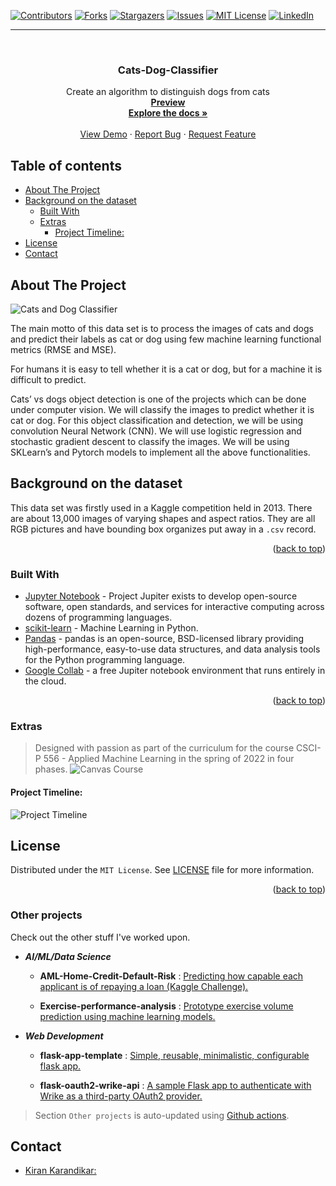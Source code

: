 <div id="top"></div>

[![Contributors][contributors-shield]][contributors-url]
[![Forks][forks-shield]][forks-url]
[![Stargazers][stars-shield]][stars-url]
[![Issues][issues-shield]][issues-url]
[![MIT License][license-shield]][license-url]
[![LinkedIn][linkedin-shield]][linkedin-url]

[contributors-shield]: https://img.shields.io/github/contributors/kiran-karandikar/Cats-Dog-Classifier?style=for-the-badge
[contributors-url]: https://github.com/Kiran-Karandikar/Cats-Dog-Classifier/graphs/contributors
[forks-shield]: https://img.shields.io/github/forks/Kiran-Karandikar/Cats-Dog-Classifier?style=for-the-badge
[forks-url]: https://github.com/Kiran-Karandikar/Cats-Dog-Classifier/network
[stars-shield]: https://img.shields.io/github/stars/Kiran-Karandikar/Cats-Dog-Classifier?style=for-the-badge
[stars-url]: https://github.com/Kiran-Karandikar/Cats-Dog-Classifier/stargazers
[issues-shield]: https://img.shields.io/github/issues/Kiran-Karandikar/Cats-Dog-Classifier?style=for-the-badge
[issues-url]: https://github.com/Kiran-Karandikar/Cats-Dog-Classifier/issues
[license-shield]: https://img.shields.io/github/license/Kiran-Karandikar/Cats-Dog-Classifier?style=for-the-badge
[license-url]: https://github.com/Kiran-Karandikar/Cats-Dog-Classifier/blob/master/LICENSE
[linkedin-shield]: https://img.shields.io/badge/-LinkedIn-black.svg?style=for-the-badge&logo=linkedin&colorB=555
[linkedin-url]: https://linkedin.com/in/kiran-karandikar

---

<!-- PROJECT LOGO -->
<br />
<div align="center">
<h3 align="center">Cats-Dog-Classifier</h3>
  <p align="center">
    Create an algorithm to distinguish dogs from cats    
    <br />    
    <a href="https://kiran-karandikar.github.io/Cats-Dog-Classifier"><strong>Preview</strong></a>
    <br />
    <a href="https://github.com/kiran-karandikar/Cats-Dog-Classifier"><strong>Explore the docs »</strong></a>
    <br />
    <br />
    <a href="https://github.com/kiran-karandikar/Cats-Dog-Classifier">View Demo</a>
    ·
    <a href="https://github.com/kiran-karandikar/Cats-Dog-Classifier/issues">Report Bug</a>
    ·
    <a href="https://github.com/kiran-karandikar/Cats-Dog-Classifier/issues">Request Feature</a>
  </p>
</div>

<!-- BADGES.MD Finish -->
<!-- BADGES.MD Finish -->



<!-- toc -->

## Table of contents

-   [About The Project](#about-the-project)
-   [Background on the dataset](#background-on-the-dataset)
    -   [Built With](#built-with)
    -   [Extras](#extras)
        -   [Project Timeline:](#project-timeline)
-   [License](#license)
-   [Contact](#contact)

<!-- tocstop -->

<!-- ABOUT THE PROJECT -->

## About The Project

![Cats and Dog Classifier](/Assets/woof_meow.jpg)

The main motto of this data set is to process the images of cats and dogs and predict their labels as cat or dog using few machine learning functional metrics (RMSE and MSE).

For humans it is easy to tell whether it is a cat or dog, but for a machine it is difficult to predict.

Cats’ vs dogs object detection is one of the projects which can be done under computer vision. We will classify the images to predict whether it is cat or dog. For this object classification and detection, we will be using convolution Neural Network (CNN). We will use logistic regression and stochastic gradient descent to classify the images. We will be using SKLearn’s and Pytorch models to implement all the above functionalities.

## Background on the dataset

This data set was firstly used in a Kaggle competition held in 2013. There are about 13,000 images of varying shapes and aspect ratios. They are all RGB pictures and have bounding box organizes put away in a `.csv` record.

<p align="right">(<a href="#top">back to top</a>)</p>

### Built With

* [Jupyter Notebook](http://jupyter.org/) - Project Jupiter exists to develop
  open-source software, open standards, and services for interactive computing
  across dozens of programming languages.
* [scikit-learn](http://scikit-learn.org/stable/) - Machine Learning in Python.
* [Pandas](https://pandas.pydata.org/) - pandas is an open-source, BSD-licensed
  library providing high-performance, easy-to-use data structures, and data
  analysis tools for the Python programming language.
* [Google Collab](https://colab.research.google.com) - a free Jupiter notebook
  environment that runs entirely in the cloud.

<p align="right">(<a href="#top">back to top</a>)</p>

### Extras

> Designed with passion as part of the curriculum for the course CSCI-P 556 -
Applied Machine Learning in the spring of 2022 in four phases.
![Canvas Course](Assets/MachineLearningHeader.jpg)

#### Project Timeline:

![Project Timeline](Assets/project-timeline.png)

<!-- LICENSE -->

## License

Distributed under the `MIT License`. See [LICENSE](LICENSE) file for more information.

<p align="right">(<a href="#top">back to top</a>)</p>




### Other projects

Check out the other stuff I've worked upon.

- **_AI/ML/Data Science_**

  - **AML-Home-Credit-Default-Risk** : [Predicting how capable each applicant is of repaying a loan \(Kaggle Challenge\).](https://github.com/Kiran-Karandikar/AML-Home-Credit-Default-Risk)

  - **Exercise-performance-analysis** : [Prototype exercise volume prediction using machine learning models.](https://github.com/Kiran-Karandikar/Exercise-performance-analysis)

- **_Web Development_**

  - **flask-app-template** : [Simple, reusable, minimalistic, configurable flask app.](https://github.com/Kiran-Karandikar/flask-app-template)

  - **flask-oauth2-wrike-api** : [A sample Flask app to authenticate with Wrike as a third-party OAuth2 provider.](https://github.com/Kiran-Karandikar/flask-oauth2-wrike-api)

> Section `Other projects` is auto-updated using [Github actions](https://github.com/features/actions).

<!-- CONTACT -->

## Contact

- [Kiran Karandikar:](mailto:connect.funnel.github@kirankarandikar.com)

